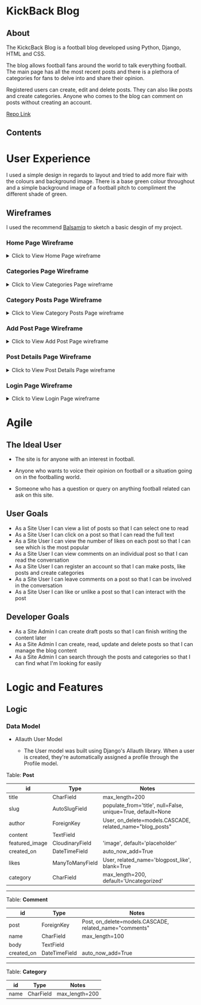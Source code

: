 # KickBack Blog

## About

The KickcBack Blog is a football blog developed using Python, Django, HTML and CSS.

The blog allows football fans around the world to talk everything football. The main page has all the most recent posts and there is
a plethora of categories for fans to delve into and share their opinion.

Registered users can create, edit and delete posts. They can also like posts and create categories. Anyone who comes to the blog can comment on posts without
creating an account.

<a href="https://github.com/ScottA27/Portfolio-Project-4">Repo Link</a>


## Contents

# User Experience

I used a simple design in regards to layout and tried to add more flair with the colours and background image. There is a base green colour
throughout and a simple background image of a football pitch to compliment the different shade of green.

## Wireframes

I used the recommend [Balsamiq](https://balsamiq.com/wireframes/) to sketch a basic desgin of my project.

### Home Page Wireframe

<details>
<summary>Click to View Home Page wireframe</summary>

![blog page](/docs/readme/pp4-home-page.png)
</details>

### Categories Page Wireframe

<details>
<summary>Click to View Categories Page wireframe</summary>

![blog page](/docs/readme/pp4-categories-page.png)
</details>

### Category Posts Page Wireframe

<details>
<summary>Click to View Category Posts Page wireframe</summary>

![blog page](/docs/readme/pp4-category-post-list.png)
</details>

### Add Post Page Wireframe

<details>
<summary>Click to View Add Post Page wireframe</summary>

![blog page](/docs/readme/pp4-add-post.png)
</details>

### Post Details Page Wireframe

<details>
<summary>Click to View Post Details Page wireframe</summary>

![blog page](/docs/readme/pp4-post-details.png)
</details>

### Login Page Wireframe

<details>
<summary>Click to View Login Page wireframe</summary>

![blog page](/docs/readme/pp4-login.png)
</details>

# Agile

## The Ideal User

- The site is for anyone with an interest in football.

- Anyone who wants to voice their opinion on football or a situation going on in the footballing world.

- Someone who has a question or query on anything football related can ask on this site.

## User Goals

- As a Site User I can view a list of posts so that I can select one to read
- As a Site User I can click on a post so that I can read the full text
- As a Site User I can view the number of likes on each post so that I can see which is the most popular
- As a Site User I can view comments on an individual post so that I can read the conversation
- As a Site User I can register an account so that I can make posts, like posts and create categories
- As a Site User I can leave comments on a post so that I can be involved in the conversation
- As a Site User I can like or unlike a post so that I can interact with the post

## Developer Goals

- As a Site Admin I can create draft posts so that I can finish writing the content later
- As a Site Admin I can create, read, update and delete posts so that I can manage the blog content
- As a Site Admin I can search through the posts and categories so that I can find what I'm looking for easily


# Logic and Features

## Logic

### Data Model

- Allauth User Model

  - The User model was built using Django's Allauth library. When a user is created, they're automatically
  assigned a profile through the Profile model.

Table: **Post**

| id | Type | Notes |
| --- | --- | --- |
| title | CharField | max_length=200 |
| slug | AutoSlugField | populate_from='title', null=False, unique=True, default=None |
| author | ForeignKey | User, on_delete=models.CASCADE, related_name="blog_posts" |
| content | TextField | |
| featured_image | CloudinaryField | 'image', default='placeholder' |
| created_on | DateTimeField | auto_now_add=True |
| likes | ManyToManyField | User, related_name='blogpost_like', blank=True |
| category | CharField | max_length=200, default='Uncategorized' |

***

Table: **Comment**

| id | Type | Notes |
| --- | --- | --- |
| post | ForeignKey | Post, on_delete=models.CASCADE, related_name="comments" |
| name | CharField | max_length=100 |
| body | TextField |  |
| created_on | DateTimeField | auto_now_add=True |

***

Table: **Category**

| id | Type | Notes |
| --- | --- | --- |
| name | CharField | max_length=200 |

